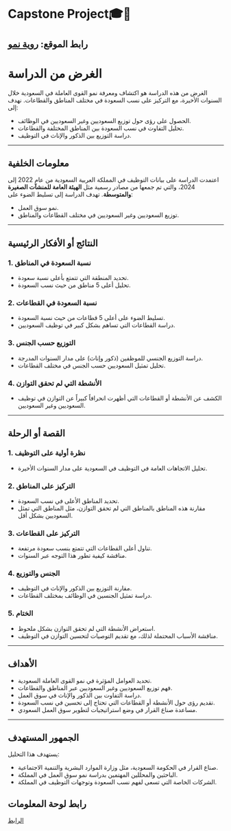 # Capstone Project🎓🥳


## **رابط الموقع:** [روية نمو]()

# الغرض من الدراسة  
الغرض من هذه الدراسة هو اكتشاف ومعرفة نمو القوى العاملة في السعودية خلال السنوات الأخيرة، مع التركيز على نسب السعودة في مختلف المناطق والقطاعات. نهدف إلى:  
- الحصول على رؤى حول توزيع السعوديين وغير السعوديين في الوظائف.  
- تحليل التفاوت في نسب السعودة بين المناطق المختلفة والقطاعات.  
- دراسة التوزيع بين الذكور والإناث في التوظيف.

---

## معلومات الخلفية  
اعتمدت الدراسة على بيانات التوظيف في المملكة العربية السعودية من عام 2022 إلى 2024، والتي تم جمعها من مصادر رسمية مثل **الهيئة العامة للمنشآت الصغيرة والمتوسطة**. تهدف الدراسة إلى تسليط الضوء على:  
- نمو سوق العمل.  
- توزيع السعوديين وغير السعوديين في مختلف القطاعات والمناطق.

---

## النتائج أو الأفكار الرئيسية  

### 1. نسبة السعودة في المناطق  
- تحديد المنطقة التي تتمتع بأعلى نسبة سعودة.  
- تحليل أعلى 5 مناطق من حيث نسب السعودة.

### 2. نسبة السعودة في القطاعات  
- تسليط الضوء على أعلى 5 قطاعات من حيث نسبة السعودة.  
- دراسة القطاعات التي تساهم بشكل كبير في توظيف السعوديين.

### 3. التوزيع حسب الجنس  
- دراسة التوزيع الجنسي للموظفين (ذكور وإناث) على مدار السنوات المدرجة.  
- تحليل تمثيل السعوديين حسب الجنس في مختلف القطاعات.

### 4. الأنشطة التي لم تحقق التوازن  
- الكشف عن الأنشطة أو القطاعات التي أظهرت انحرافاً كبيراً عن التوازن في توظيف السعوديين وغير السعوديين.

---

## القصة أو الرحلة  

### 1. نظرة أولية على التوظيف  
- تحليل الاتجاهات العامة في التوظيف في السعودية على مدار السنوات الأخيرة.  

### 2. التركيز على المناطق  
- تحديد المناطق الأعلى في نسب السعودة.  
- مقارنة هذه المناطق بالمناطق التي لم تحقق التوازن، مثل المناطق التي تمثل السعوديين بشكل أقل.  

### 3. التركيز على القطاعات  
- تناول أعلى القطاعات التي تتمتع بنسب سعودة مرتفعة.  
- مناقشة كيفية تطور هذا التوجه عبر السنوات.  

### 4. الجنس والتوزيع  
- مقارنة التوزيع بين الذكور والإناث في التوظيف.  
- دراسة تمثيل الجنسين في الوظائف بمختلف القطاعات.  

### 5. الختام  
- استعراض الأنشطة التي لم تحقق التوازن بشكل ملحوظ.  
- مناقشة الأسباب المحتملة لذلك، مع تقديم التوصيات لتحسين التوازن في التوظيف.

---

## الأهداف  
- تحديد العوامل المؤثرة في نمو القوى العاملة السعودية.  
- فهم توزيع السعوديين وغير السعوديين عبر المناطق والقطاعات.  
- دراسة التفاوت بين الذكور والإناث في سوق العمل.  
- تقديم رؤى حول الأنشطة أو القطاعات التي تحتاج إلى تحسين في نسب السعودة.  
- مساعدة صناع القرار في وضع استراتيجيات لتطوير سوق العمل السعودي.

---

## الجمهور المستهدف  
يستهدف هذا التحليل:  
- صناع القرار في الحكومة السعودية، مثل وزارة الموارد البشرية والتنمية الاجتماعية.  
- الباحثين والمحللين المهتمين بدراسة نمو سوق العمل في المملكة.  
- الشركات الخاصة التي تسعى لفهم نسب السعودة وتوجهات التوظيف في المملكة.

## رابط لوحة المعلومات
[الرابط](https://capstone-project-1-srwb.onrender.com)
